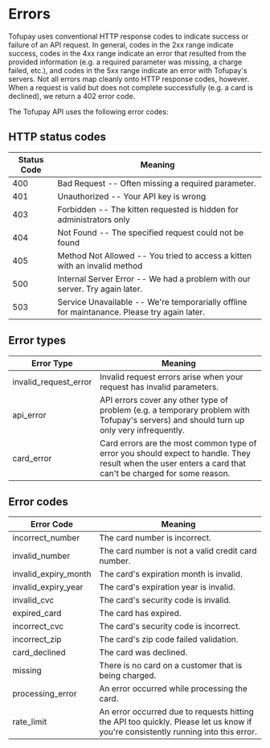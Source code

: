# Errors

Tofupay uses conventional HTTP response codes to indicate success or failure of an API request. In general, codes in the 2xx range indicate success, codes in the 4xx range indicate an error that resulted from the provided information (e.g. a required parameter was missing, a charge failed, etc.), and codes in the 5xx range indicate an error with Tofupay's servers.
Not all errors map cleanly onto HTTP response codes, however. When a request is valid but does not complete successfully (e.g. a card is declined), we return a 402 error code.

The Tofupay API uses the following error codes:


## HTTP status codes

Status Code | Meaning
---------- | -------
400        | Bad Request -- Often missing a required parameter.
401        | Unauthorized -- Your API key is wrong
403        | Forbidden -- The kitten requested is hidden for administrators only
404        | Not Found -- The specified request could not be found
405        | Method Not Allowed -- You tried to access a kitten with an invalid method
500        | Internal Server Error -- We had a problem with our server. Try again later.
503        | Service Unavailable -- We're temporarially offline for maintanance. Please try again later.

## Error types

Error Type | Meaning
---------- | -------
invalid_request_error | Invalid request errors arise when your request has invalid parameters.
api_error | API errors cover any other type of problem (e.g. a temporary problem with Tofupay's servers) and should turn up only very infrequently.
card_error | Card errors are the most common type of error you should expect to handle. They result when the user enters a card that can't be charged for some reason.

## Error codes

Error Code | Meaning
---------- | -------
incorrect_number | The card number is incorrect.
invalid_number | The card number is not a valid credit card number.
invalid_expiry_month | The card's expiration month is invalid.
invalid_expiry_year | The card's expiration year is invalid.
invalid_cvc | The card's security code is invalid.
expired_card | The card has expired.
incorrect_cvc | The card's security code is incorrect.
incorrect_zip | The card's zip code failed validation.
card_declined | The card was declined.
missing | There is no card on a customer that is being charged.
processing_error | An error occurred while processing the card.
rate_limit | An error occurred due to requests hitting the API too quickly. Please let us know if you're consistently running into this error.

